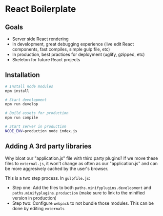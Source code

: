 # React Boilerplate

## Goals
- Server side React rendering
- In development, great debugging experience (live edit React components, fast compiles, simple gulp file, etc)
- In production, best practices for deployment (uglify, gzipped, etc)
- Skeleton for future React projects

## Installation 
```bash
# Install node modules
npm install

# Start development
npm run develop

# Build assets for production
npm run compile

# Start server in production
NODE_ENV=production node index.js
```
    
## Adding A 3rd party libraries

Why bloat our "application.js" file with third party plugins? If we move these files to `external.js`, it won't change as often as our "application.js" and can be more aggresively cached by the user's browser. 

This is a two step process. In `gulpfile.js`:

- Step one: Add the files to both `paths.minifyplugins.development` and `paths.minifyplugins.production`  (make sure to link to the minified version in production)
- Step two: Configure `webpack` to not bundle those modules. This can be done by editing `externals`
